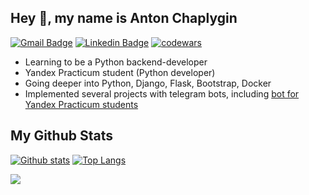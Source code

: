 ## Hey 👋, my name is Anton Chaplygin

[![Gmail Badge](https://img.shields.io/badge/antoncp@gmail.com-c14438?style=flat&logo=Gmail&logoColor=white&link=mailto:antoncp@gmail.com)](mailto:antoncp@gmail.com)
[![Linkedin Badge](https://img.shields.io/badge/-Anton_Chaplygin-0072b1?style=flat&logo=Linkedin&logoColor=white&link=https://www.linkedin.com/in/anton-chaplygin-antoncp/)](https://www.linkedin.com/in/anton-chaplygin-antoncp/) 
[![codewars](https://www.codewars.com/users/antoncp/badges/micro)](https://www.codewars.com/users/antoncp) 

- Learning to be a Python backend-developer
- Yandex Practicum student (Python developer)
- Going deeper into Python, Django, Flask, Bootstrap, Docker
- Implemented several projects with telegram bots, including [bot for Yandex Practicum students](https://github.com/antoncp/bot_57)


## My Github Stats
[![Github stats](https://github-readme-stats.vercel.app/api?username=antoncp&show_icons=true&include_all_commits=true)](https://github.com/antoncp/github-readme-stats)
[![Top Langs](https://github-readme-stats.vercel.app/api/top-langs/?username=antoncp&layout=compact)](https://github.com/antoncp/github-readme-stats)

![](https://komarev.com/ghpvc/?username=antoncp)
